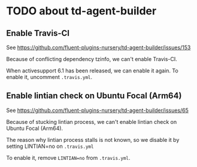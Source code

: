 # TODO about td-agent-builder

## Enable Travis-CI

See https://github.com/fluent-plugins-nursery/td-agent-builder/issues/153

Because of conflicting dependency tzinfo, we can't enable
Travis-CI.

When activesupport 6.1 has been released, we can enable it again.
To enable it, uncomment `.travis.yml`.

## Enable lintian check on Ubuntu Focal (Arm64)

See https://github.com/fluent-plugins-nursery/td-agent-builder/issues/65

Because of stucking lintian process, we can't enable
lintian check on Ubuntu Focal (Arm64).

The reason why lintian process stalls is not known, so
we disable it by setting LINTIAN=no on `.travis.yml`

To enable it, remove `LINTIAN=no` from `.travis.yml`.

